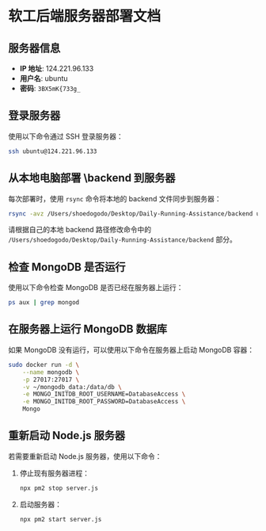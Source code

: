 

# 软工后端服务器部署文档

## 服务器信息
- **IP 地址**: 124.221.96.133
- **用户名**: ubuntu
- **密码**: `3BX5mK{733g_`

## 登录服务器
使用以下命令通过 SSH 登录服务器：
```bash
ssh ubuntu@124.221.96.133
```

## 从本地电脑部署 \backend 到服务器
每次部署时，使用 `rsync` 命令将本地的 backend 文件同步到服务器：
```bash
rsync -avz /Users/shoedogodo/Desktop/Daily-Running-Assistance/backend ubuntu@124.221.96.133:/home/ubuntu
```
请根据自己的本地 backend 路径修改命令中的 `/Users/shoedogodo/Desktop/Daily-Running-Assistance/backend` 部分。

## 检查 MongoDB 是否运行
使用以下命令检查 MongoDB 是否已经在服务器上运行：
```bash
ps aux | grep mongod
```

## 在服务器上运行 MongoDB 数据库
如果 MongoDB 没有运行，可以使用以下命令在服务器上启动 MongoDB 容器：
```bash
sudo docker run -d \
    --name mongodb \
    -p 27017:27017 \
    -v ~/mongodb_data:/data/db \
    -e MONGO_INITDB_ROOT_USERNAME=DatabaseAccess \
    -e MONGO_INITDB_ROOT_PASSWORD=DatabaseAccess \
    Mongo
```

## 重新启动 Node.js 服务器
若需要重新启动 Node.js 服务器，使用以下命令：
1. 停止现有服务器进程：
   ```bash
   npx pm2 stop server.js
   ```
2. 启动服务器：
   ```bash
   npx pm2 start server.js
   ```